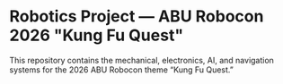 # Robotics Project — ABU Robocon 2026 "Kung Fu Quest"

This repository contains the mechanical, electronics, AI, and navigation systems for the 2026 ABU Robocon theme “Kung Fu Quest.”
